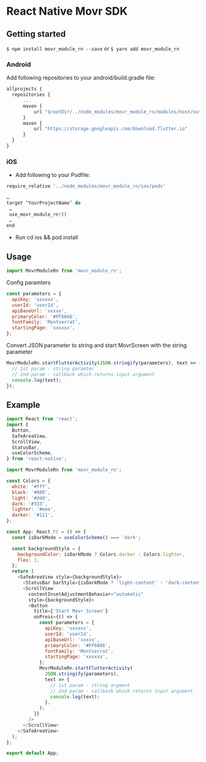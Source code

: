 # React Native Movr SDK

## Getting started

`$ npm install movr_module_rn --save` or `$ yarn add movr_module_rn`

### Android

Add following repositories to your android/build.gradle file:

```javascript
allprojects {
  repositories {
      ...
      maven {
          url "$rootDir/../node_modules/movr_module_rn/modules/host/outputs/repo"
      }
      maven {
          url "https://storage.googleapis.com/download.flutter.io"
      }
  }
}
```

### iOS

- Add following to your Podfile:

```javascript
require_relative '../node_modules/movr_module_rn/ios/pods'

…
target ‘YourProjectName’ do
 …
 use_movr_module_rn!()
 …
end

```
- Run cd ios && pod install

## Usage
```javascript
import MovrModuleRn from 'movr_module_rn';
```
Config paramters
```javascript
const parameters = {
  apiKey: 'xxxxxx',
  userId: 'userId',
  apiBaseUrl: 'xxxxx',
  primaryColor: '#FF6666',
  fontFamily: 'Montserrat',
  startingPage: 'xxxxxx',
};
```
Convert JSON parameter to string and start MovrScreen with the string parameter

```javascript
MovrModuleRn.startFlutterActivity(JSON.stringify(parameters), text => {
  // 1st param - string paramter
  // 2nd param - callback which returns input argument
  console.log(text);
});
```

## Example
```javascript
import React from 'react';
import {
  Button,
  SafeAreaView,
  ScrollView,
  StatusBar,
  useColorScheme,
} from 'react-native';

import MovrModuleRn from 'movr_module_rn';

const Colors = {
  white: '#fff',
  black: '#000',
  light: '#ddd',
  dark: '#333',
  lighter: '#eee',
  darker: '#111',
};

const App: React.FC = () => {
  const isDarkMode = useColorScheme() === 'dark';

  const backgroundStyle = {
    backgroundColor: isDarkMode ? Colors.darker : Colors.lighter,
    flex: 1,
  };
  return (
    <SafeAreaView style={backgroundStyle}>
      <StatusBar barStyle={isDarkMode ? 'light-content' : 'dark-content'} />
      <ScrollView
        contentInsetAdjustmentBehavior="automatic"
        style={backgroundStyle}>
        <Button
          title={'Start Movr Screen'}
          onPress={() => {
            const parameters = {
              apiKey: 'xxxxxx',
              userId: 'userId',
              apiBaseUrl: 'xxxxx',
              primaryColor: '#FF6666',
              fontFamily: 'Montserrat',
              startingPage: 'xxxxxx',
            };
            MovrModuleRn.startFlutterActivity(
              JSON.stringify(parameters),
              text => {
                // 1st param - string argment
                // 2nd param - callback which returns input argument
                console.log(text);
              },
            );
          }}
        />
      </ScrollView>
    </SafeAreaView>
  );
};

export default App;
```
